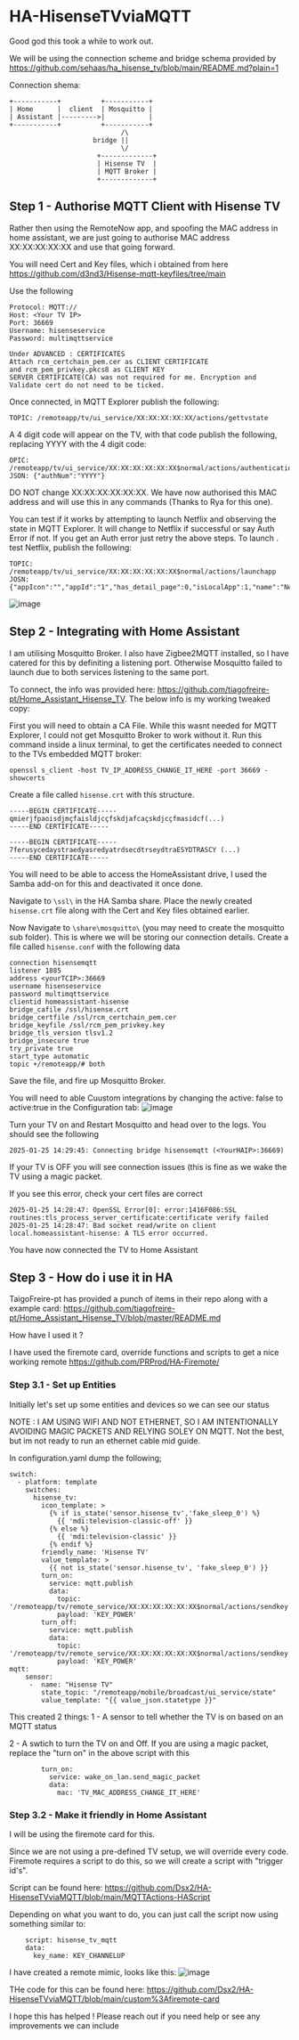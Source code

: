 # HA-HisenseTVviaMQTT

Good god this took a while to work out.

We will be using the connection scheme and bridge schema  provided by https://github.com/sehaas/ha_hisense_tv/blob/main/README.md?plain=1

Connection shema:
```
+-----------+          +-----------+
| Home      |  client  | Mosquitto |
| Assistant |--------->|           |
+-----------+          +-----------+
                            /\
                     bridge ||
                            \/
                      +-------------+
                      | Hisense TV  |
                      | MQTT Broker |
                      +-------------+
```

## Step 1 - Authorise MQTT Client with Hisense TV
Rather then using the RemoteNow app, and spoofing the MAC address in home assistant, we are just going to authorise MAC address XX:XX:XX:XX:XX and use that going forward.

You will need Cert and Key files, which i obtained from here https://github.com/d3nd3/Hisense-mqtt-keyfiles/tree/main

Use the following
```
Protocol: MQTT://
Host: <Your TV IP>
Port: 36669
Username: hisenseservice
Password: multimqttservice

Under ADVANCED : CERTIFICATES
Attach rcm_certchain_pem.cer as CLIENT CERTIFICATE
and rcm_pem_privkey.pkcs8 as CLIENT KEY
SERVER CERTIFICATE(CA) was not required for me. Encryption and Validate cert do not need to be ticked.
```
Once connected, in MQTT Explorer publish the following:
```
TOPIC: /remoteapp/tv/ui_service/XX:XX:XX:XX:XX/actions/gettvstate
```
A 4 digit code will appear on the TV, with that code publish the following, replacing YYYY with the 4 digit code:
``` 
OPIC: /remoteapp/tv/ui_service/XX:XX:XX:XX:XX:XX$normal/actions/authenticationcode
JSON: {"authNum":"YYYY"} 
```
DO NOT change XX:XX:XX:XX:XX:XX. We have now authorised this MAC address and will use this in any commands 
(Thanks to Rya for this one).

You can test if it works by attempting to launch Netflix and observing the state in MQTT Explorer. It will change to Netflix if successful or say Auth Error if not. If you get an Auth error just retry the above steps. To launch . test Netflix, publish the following:

```
TOPIC: /remoteapp/tv/ui_service/XX:XX:XX:XX:XX:XX$normal/actions/launchapp
JOSN:  {"appIcon":"","appId":"1","has_detail_page":0,"isLocalApp":1,"name":"Netflix","storeType":0,"type":0,"url":"netflix","urlType":37}
```
![image](https://github.com/user-attachments/assets/3cc79398-2292-47b2-95eb-a1211aa5827d)


## Step 2 - Integrating with Home Assistant
I am utilising  Mosquitto Broker. I also have Zigbee2MQTT installed, so I have catered for this by definiting a listening port. Otherwise Mosquitto failed to launch due to both services listening to the same port.

To connect, the info was provided here: https://github.com/tiagofreire-pt/Home_Assistant_Hisense_TV. The below info is my working tweaked copy:

First you will need to obtain a CA File. While this wasnt needed for MQTT Explorer, I could not get Mosquitto Broker to work without it.
Run this command inside a linux terminal, to get the certificates needed to connect to the TVs embedded MQTT broker:

```
openssl s_client -host TV_IP_ADDRESS_CHANGE_IT_HERE -port 36669 -showcerts
```

Create a file called `hisense.crt` with this structure.
```
-----BEGIN CERTIFICATE-----
qmierjfpaoisdjmçfaisldjcçfskdjafcaçskdjcçfmasidcf(...)
-----END CERTIFICATE-----

-----BEGIN CERTIFICATE-----
7ferusycedaystraedyasredyatrdsecdtrseydtraESYDTRASCY (...)
-----END CERTIFICATE-----
```


You will need to be able to access the HomeAssistant drive, I used the Samba add-on for this and deactivated it once done.

Navigate to `\ssl\` in the HA Samba share. Place the newly created `hisense.crt` file along with the Cert and Key files obtained earlier.

Now Navigate to `\share\mosquitto\` (you may need to create the mosquitto sub folder). This is where we will be storing our connection details. 
Create a file called `hisense.conf` with the following data

```
connection hisensemqtt
listener 1885
address <yourTCIP>:36669
username hisenseservice
password multimqttservice
clientid homeassistant-hisense
bridge_cafile /ssl/hisense.crt
bridge_certfile /ssl/rcm_certchain_pem.cer
bridge_keyfile /ssl/rcm_pem_privkey.key
bridge_tls_version tlsv1.2 
bridge_insecure true
try_private true
start_type automatic
topic +/remoteapp/# both
```

Save the file, and fire up Mosquitto Broker.

You will need to able Cuustom integrations by changing the active: false to active:true in the Configuration tab:
![image](https://github.com/user-attachments/assets/81a2765f-4840-4af2-89d4-bb4b4532de2e)

Turn your TV on and Restart Mosquitto and head over to the logs. You should see the following
```
2025-01-25 14:29:45: Connecting bridge hisensemqtt (<YourHAIP>:36669)
```

If your TV is OFF you will see connection issues (this is fine as we wake the TV using a magic packet.

If you see this error, check your cert files are correct

```
2025-01-25 14:28:47: OpenSSL Error[0]: error:1416F086:SSL routines:tls_process_server_certificate:certificate verify failed
2025-01-25 14:28:47: Bad socket read/write on client local.homeassistant-hisense: A TLS error occurred.
```

You have now connected the TV to Home Assistant

## Step 3 - How do i use it in HA

TaigoFreire-pt has provided a punch of items in their repo along with a example card: https://github.com/tiagofreire-pt/Home_Assistant_Hisense_TV/blob/master/README.md

How have I used it ?

I have used the firemote card, override functions and scripts to get a nice working remote
https://github.com/PRProd/HA-Firemote/

### Step 3.1 - Set up Entities
Initially let's set up some entities and devices so we can see our status

NOTE : I AM USING WIFI AND NOT ETHERNET, SO I AM INTENTIONALLY AVOIDING MAGIC PACKETS AND RELYING SOLEY ON MQTT. Not the best, but im not ready to run an ethernet cable mid guide.

In configuration.yaml dump the following;
```
switch:
  - platform: template
    switches:
      hisense_tv:
        icon_template: >
          {% if is_state('sensor.hisense_tv','fake_sleep_0') %}
            {{ 'mdi:television-classic-off' }}
          {% else %}
            {{ 'mdi:television-classic' }}
          {% endif %}
        friendly_name: 'Hisense TV'
        value_template: >
          {{ not is_state('sensor.hisense_tv', 'fake_sleep_0') }}
        turn_on:
          service: mqtt.publish
          data:
            topic: '/remoteapp/tv/remote_service/XX:XX:XX:XX:XX:XX$normal/actions/sendkey'
            payload: 'KEY_POWER'
        turn_off:
          service: mqtt.publish
          data:
            topic: '/remoteapp/tv/remote_service/XX:XX:XX:XX:XX:XX$normal/actions/sendkey'
            payload: 'KEY_POWER'
mqtt:
    sensor:
     -  name: "Hisense TV"
        state_topic: "/remoteapp/mobile/broadcast/ui_service/state"
        value_template: "{{ value_json.statetype }}"
```

This created 2 things:
1 - A sensor to tell whether the TV is on based on  an MQTT status

2 - A swtich to turn the TV on and Off. If you are using a magic packet, replace the "turn on" in the above script with this

```
        turn_on:
          service: wake_on_lan.send_magic_packet
          data:
            mac: 'TV_MAC_ADDRESS_CHANGE_IT_HERE'
```

### Step 3.2 - Make it friendly in Home Assistant
I will be using the firemote card for this.

Since we are not using a pre-defined TV setup, we will override every code. Firemote requires a script to do this, so we will create a script with "trigger id's". 

Script can be found here: https://github.com/Dsx2/HA-HisenseTVviaMQTT/blob/main/MQTTActions-HAScript

Depending on what you want to do, you can just call the script now using something similar to:
```
    script: hisense_tv_mqtt
    data:
      key_name: KEY_CHANNELUP
```

I have created a remote mimic, looks like this:
![image](https://github.com/user-attachments/assets/d9d19e9d-3342-4319-9c40-2cc5ff1f3872)

THe code for this can be found here:
https://github.com/Dsx2/HA-HisenseTVviaMQTT/blob/main/custom%3Afiremote-card

I hope this has helped ! Please reach out if you need help or see any improvements we can include

